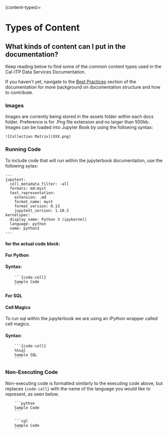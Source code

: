 (content-types)=
# Types of Content
## What kinds of content can I put in the documentation?
Keep reading below to find some of the common content types used in the Cal-ITP Data Services Documentation.

If you haven't yet, navigate to the [Best Practices](contribute-best-practices) section of the documentation for more background on documentation structure and how to contribute.

### Images
Images are currently being stored in the assets folder within each docs folder. Preference is for .Png file extension and no larger than 500kb. Images can be loaded into Jupyter Book by using the following syntax:

```
![Collection Matrix](XXX.png)
```
### Running Code
To include code that will run within the jupyterbook documentation, use the following sytax:

```
---
jupytext:
  cell_metadata_filter: -all
  formats: md:myst
  text_representation:
    extension: .md
    format_name: myst
    format_version: 0.13
    jupytext_version: 1.10.3
kernelspec:
  display_name: Python 3 (ipykernel)
  language: python
  name: python3
---
```

#### for the actual code block:
**For Python**
#### Syntax:
```
    ```{code-cell}
    Sample Code
    ```
```

**For SQL**
#### Cell Magics
To run sql within the jupyterbook we are using an iPython wrapper called cell magics.

#### Syntax:
```
    ```{code-cell}
    %%sql
    Sample SQL
    ```
```
### Non-Executing Code
Non-executing code is formatted similarly to the executing code above, but replaces
`{code-cell}` with the name of the language you would like to represent, as seen below.
```
    ```python
    Sample Code
    ```
```
```
    ```sql
    Sample Code
    ```
```
